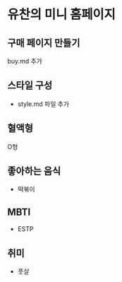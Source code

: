 # 유찬의 미니 홈페이지

## 구매 페이지 만들기

buy.md 추가

## 스타일 구성

- style.md 파일 추가

## 혈액형

O형

## 좋아하는 음식

- 떡볶이

## MBTI

- ESTP

## 취미

- 풋살
